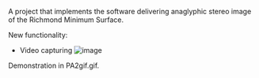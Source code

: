 A project that implements the software delivering anaglyphic stereo image of the Richmond Minimum Surface.

New functionality:
  - Video capturing
![image](https://github.com/leen-q/msvr/assets/65345209/868a3791-11d8-45ec-84bc-0d10740fc0a9)

Demonstration in PA2gif.gif.
